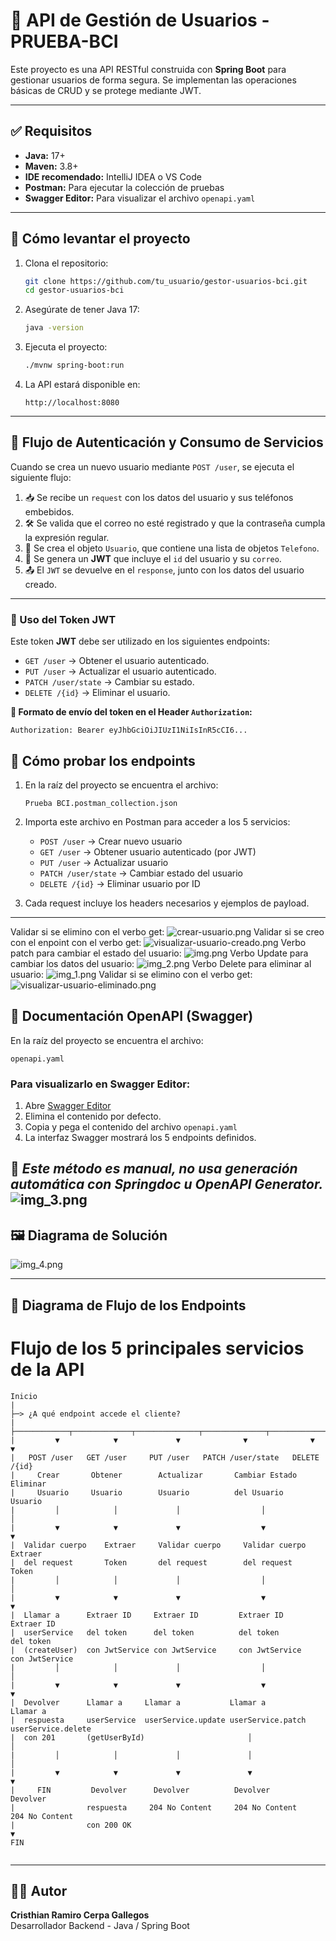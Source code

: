 # 🧩 API de Gestión de Usuarios - PRUEBA-BCI

Este proyecto es una API RESTful construida con **Spring Boot** para gestionar usuarios de forma segura. Se implementan las operaciones básicas de CRUD y se protege mediante JWT.

---

## ✅ Requisitos

- **Java:** 17+
- **Maven:** 3.8+
- **IDE recomendado:** IntelliJ IDEA o VS Code
- **Postman:** Para ejecutar la colección de pruebas
- **Swagger Editor:** Para visualizar el archivo `openapi.yaml`

---

## 🚀 Cómo levantar el proyecto

1. Clona el repositorio:
   ```bash
   git clone https://github.com/tu_usuario/gestor-usuarios-bci.git
   cd gestor-usuarios-bci
   ```

2. Asegúrate de tener Java 17:
   ```bash
   java -version
   ```

3. Ejecuta el proyecto:
   ```bash
   ./mvnw spring-boot:run
   ```

4. La API estará disponible en:
   ```
   http://localhost:8080
   ```

---
## 🧠 Flujo de Autenticación y Consumo de Servicios

Cuando se crea un nuevo usuario mediante `POST /user`, se ejecuta el siguiente flujo:

1. 📥 Se recibe un `request` con los datos del usuario y sus teléfonos embebidos.
2. 🛠️ Se valida que el correo no esté registrado y que la contraseña cumpla la expresión regular.
3. 🧱 Se crea el objeto `Usuario`, que contiene una lista de objetos `Telefono`.
4. 🔐 Se genera un **JWT** que incluye el `id` del usuario y su `correo`.
5. 📤 El `JWT` se devuelve en el `response`, junto con los datos del usuario creado.

---

### 🔑 Uso del Token JWT

Este token **JWT** debe ser utilizado en los siguientes endpoints:

- `GET /user` → Obtener el usuario autenticado.
- `PUT /user` → Actualizar el usuario autenticado.
- `PATCH /user/state` → Cambiar su estado.
- `DELETE /{id}` → Eliminar el usuario.

**📌 Formato de envío del token en el Header `Authorization`:**

```http
Authorization: Bearer eyJhbGciOiJIUzI1NiIsInR5cCI6...
```
## 🧪 Cómo probar los endpoints

1. En la raíz del proyecto se encuentra el archivo:

   ```
   Prueba BCI.postman_collection.json
   ```

2. Importa este archivo en Postman para acceder a los 5 servicios:

   - `POST /user` → Crear nuevo usuario
   - `GET /user` → Obtener usuario autenticado (por JWT)
   - `PUT /user` → Actualizar usuario
   - `PATCH /user/state` → Cambiar estado del usuario
   - `DELETE /{id}` → Eliminar usuario por ID

3. Cada request incluye los headers necesarios y ejemplos de payload.

---

Validar si se elimino con el verbo get:
![crear-usuario.png](crear-usuario.png)
Validar si se creo con el enpoint con el verbo get:
![visualizar-usuario-creado.png](visualizar-usuario-creado.png)
Verbo patch para cambiar el estado del usuario:
![img.png](img.png)
Verbo Update para cambiar los datos del usuario:
![img_2.png](img_2.png)
Verbo Delete para eliminar al usuario:
![img_1.png](img_1.png)
Validar si se elimino con el verbo get:
![visualizar-usuario-eliminado.png](visualizar-usuario-eliminado.png)

## 📘 Documentación OpenAPI (Swagger)

En la raíz del proyecto se encuentra el archivo:

```
openapi.yaml
```

### Para visualizarlo en Swagger Editor:

1. Abre [Swagger Editor](https://editor.swagger.io/)
2. Elimina el contenido por defecto.
3. Copia y pega el contenido del archivo `openapi.yaml`
4. La interfaz Swagger mostrará los 5 endpoints definidos.

📌 *Este método es manual, no usa generación automática con Springdoc u OpenAPI Generator.*
![img_3.png](img_3.png)
---

## 🖼️ Diagrama de Solución

![img_4.png](img_4.png)

---

## 🔄 Diagrama de Flujo de los Endpoints
# Flujo de los 5 principales servicios de la API

```plaintext
Inicio
|
├─> ¿A qué endpoint accede el cliente?
|         ├────────────┬─────────────┬──────────────┬──────────────┬──────────────┐
|         ▼            ▼             ▼              ▼              ▼              ▼
|   POST /user   GET /user     PUT /user   PATCH /user/state   DELETE /{id}
|     Crear       Obtener        Actualizar       Cambiar Estado     Eliminar
|     Usuario     Usuario        Usuario          del Usuario         Usuario
|         │            │             │                  │                  │
|         ▼            ▼             ▼                  ▼                  ▼
|  Validar cuerpo    Extraer     Validar cuerpo     Validar cuerpo    Extraer
|  del request       Token       del request        del request       Token
|         │            │             │                  │                  │
|         ▼            ▼             ▼                  ▼                  ▼
|  Llamar a      Extraer ID     Extraer ID         Extraer ID        Extraer ID
|  userService   del token      del token          del token         del token
|  (createUser)  con JwtService con JwtService     con JwtService    con JwtService
|         │            │             │                  │                  │
|         ▼            ▼             ▼                  ▼                  ▼
|  Devolver      Llamar a     Llamar a           Llamar a          Llamar a
|  respuesta     userService  userService.update userService.patch userService.delete
|  con 201       (getUserById)                       │                  │
|         │            │             │               │                  │
|         ▼            ▼             ▼               ▼                  ▼
|     FIN         Devolver      Devolver          Devolver          Devolver
|                respuesta     204 No Content     204 No Content    204 No Content
|                con 200 OK
▼
FIN


```
---

## 👨‍💻 Autor

**Cristhian Ramiro Cerpa Gallegos**  
Desarrollador Backend - Java / Spring Boot
